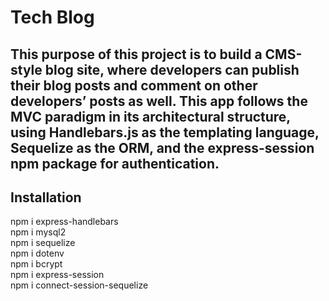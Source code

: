 # Tech Blog

## This purpose of this project is to build a CMS-style blog site, where developers can publish their blog posts and comment on other developers’ posts as well. This app follows the MVC paradigm in its architectural structure, using Handlebars.js as the templating language, Sequelize as the ORM, and the express-session npm package for authentication.

## Installation
npm i express-handlebars  
npm i mysql2  
npm i sequelize  
npm i dotenv  
npm i bcrypt  
npm i express-session  
npm i connect-session-sequelize